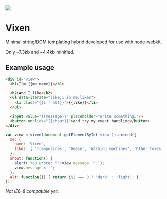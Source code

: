 <img src="https://raw.github.com/icetan/vixen/gh-pages/logo.png">

Vixen
=====

Minimal string/DOM templating hybrid developed for use with node-webkit.

Only ~7.3kb and ~4.4kb minified.

Example usage
-------------

```html
<div id="view">
  <h1>I'm {{me.name}}</h1>

  <h2>And I like</h2>
  <ul data-iterate="like,i in me.likes">
    <li class="{{i | alt}}">{{like}}</li>
  </ul>

  <input value="{{message}}" placeholder="Write something…"/>
  <button onclick="{{shout}}">and try my event handling</button>
</div>
```

```javascript
var view = vixen(document.getElementById('view')).extend({
  me: {
    name: 'Vixen',
    likes: [ 'Trampolines', 'Geese', 'Washing machines', 'Other foxes' ]
  },
  shout: function() {
    alert('You wrote: "'+view.message+'".');
    view.message = '';
  },
  alt: function(i) { return i%2 === 0 ? 'dark' : 'light'; }
});
```

*Not IE6-8 compatible yet.*
